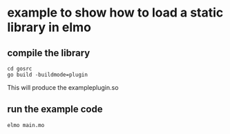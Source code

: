 # example to show how to load a static library in elmo

## compile the library

```
cd gosrc
go build -buildmode=plugin
```

This will produce the exampleplugin.so

## run the example code

```
elmo main.mo
```
